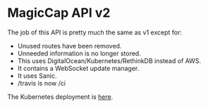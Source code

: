 # MagicCap API v2
The job of this API is pretty much the same as v1 except for:
- Unused routes have been removed.
- Unneeded information is no longer stored.
- This uses DigitalOcean/Kubernetes/RethinkDB instead of AWS.
- It contains a WebSocket update manager.
- It uses Sanic.
- /travis is now /ci

The Kubernetes deployment is [here](https://github.com/JakeMakesStuff/Kube-Deployments/tree/master/magiccap-api).
